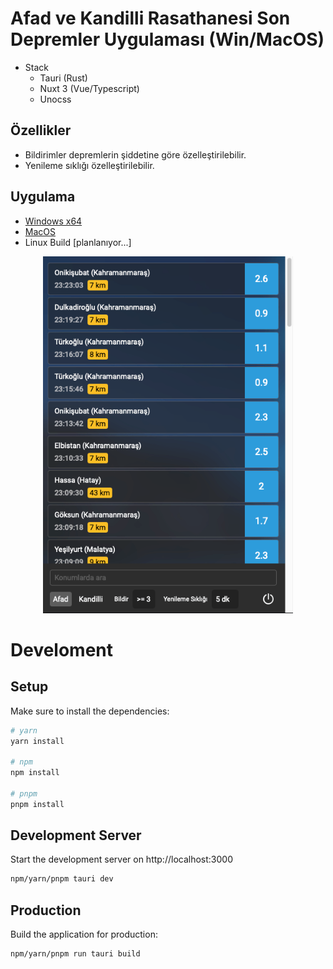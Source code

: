 # Afad ve Kandilli Rasathanesi Son Depremler Uygulaması (Win/MacOS)

- Stack
    - Tauri (Rust)
    - Nuxt 3 (Vue/Typescript)
    - Unocss

## Özellikler

- Bildirimler depremlerin şiddetine göre özelleştirilebilir.
- Yenileme sıklığı özelleştirilebilir.

## Uygulama
- [Windows x64](https://github.com/assoft/tauri-nuxt3-earthquakes/releases/download/v0.0.7/Earthquakes.Tracker_0.0.1_x64_en-US.msi)
- [MacOS](https://github.com/assoft/tauri-nuxt3-earthquakes/releases/download/v0.0.7/Earthquakes.Tracker_0.0.1_x64.dmg)
- Linux Build [planlanıyor...]
<div align="center">
    <img src="./screenshot.png" width="400px"</img> 
</div>

# Develoment

## Setup

Make sure to install the dependencies:

```bash
# yarn
yarn install

# npm
npm install

# pnpm
pnpm install
```

## Development Server

Start the development server on http://localhost:3000

```bash
npm/yarn/pnpm tauri dev
```

## Production

Build the application for production:

```bash
npm/yarn/pnpm run tauri build
```
